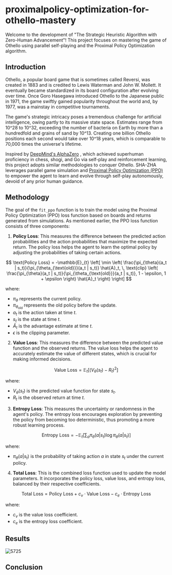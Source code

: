 # proximalpolicy-optimization-for-othello-mastery
Welcome to the development of "The Strategic Heuristic Algorithm with Zero-Human Advancement"! This project focuses on mastering the game of Othello using parallel self-playing and the Proximal Policy Optimization algorithm.

## Introduction
Othello, a popular board game that is sometimes called Reversi, was created in 1883 and is credited to Lewis Waterman and John W. Mollett. It eventually became standardized in its board configuration after evolving over time. Once Goro Hasegawa introduced Othello to the Japanese public in 1971, the game swiftly gained popularity throughout the world and, by 1977, was a mainstay in competitive tournaments.

The game's strategic intricacy poses a tremendous challenge for artificial intelligence, owing partly to its massive state space. Estimates range from 10^28 to 10^32, exceeding the number of bacteria on Earth by more than a hundredfold and grains of sand by 10^13. Creating one billion Othello positions each second would take over 10^18 years, which is comparable to 70,000 times the universe's lifetime.

Inspired by [DeepMind's AlphaZero](https://arxiv.org/abs/1712.01815) , which achieved superhuman proficiency in chess, shogi, and Go via self-play and reinforcement learning, this project adopts similar methodologies to conquer Othello. SHA-ZHA leverages parallel game simulation and [Proximal Policy Optimization (PPO)](https://arxiv.org/abs/1707.06347) to empower the agent to learn and evolve through self-play autonomously, devoid of any prior human guidance.
## Methodology
The goal of the `fit_ppo` function is to train the model using the Proximal Policy Optimization (PPO) loss function based on boards and returns generated from simulations. As mentioned earlier, the PPO loss function consists of three components:

1. **Policy Loss**: This measures the difference between the predicted action probabilities and the action probabilities that maximize the expected return. The policy loss helps the agent to learn the optimal policy by adjusting the probabilities of taking certain actions.

$$
\text{Policy Loss} = -\mathbb{E}_{t} \left[ \min \left( \frac{\pi_{\theta}(a_t | s_t)}{\pi_{\theta_{\text{old}}}(a_t | s_t)} \hat{A}_t, \, \text{clip} \left( \frac{\pi_{\theta}(a_t | s_t)}{\pi_{\theta_{\text{old}}}(a_t | s_t)}, 1 - \epsilon, 1 + \epsilon \right) \hat{A}_t \right) \right]
$$

where:
- $\pi_{\theta}$ represents the current policy.
- $\pi_{\theta_{\text{old}}}$ represents the old policy before the update.
- $a_t$ is the action taken at time $t$.
- $s_t$ is the state at time $t$.
- $\hat{A}_t$ is the advantage estimate at time $t$.
- $\epsilon$ is the clipping parameter.

2. **Value Loss**: This measures the difference between the predicted value function and the observed returns. The value loss helps the agent to accurately estimate the value of different states, which is crucial for making informed decisions.

$$
\text{Value Loss} = \mathbb{E}_{t} \left[ \left( V_{\theta}(s_t) - R_t \right)^2 \right]
$$

where:
- $V_{\theta}(s_t)$ is the predicted value function for state $s_t$.
- $R_t$ is the observed return at time $t$.

3. **Entropy Loss**: This measures the uncertainty or randomness in the agent's policy. The entropy loss encourages exploration by preventing the policy from becoming too deterministic, thus promoting a more robust learning process.

$$
\text{Entropy Loss} = -\mathbb{E}_{t} \left[ \sum_{a} \pi_{\theta}(a | s_t) \log \pi_{\theta}(a | s_t) \right]
$$

where:
- $\pi_{\theta}(a | s_t)$ is the probability of taking action $a$ in state $s_t$ under the current policy.


4. **Total Loss**: This is the combined loss function used to update the model parameters. It incorporates the policy loss, value loss, and entropy loss, balanced by their respective coefficients.

$$
\text{Total Loss} = \text{Policy Loss} + c_v \cdot \text{Value Loss} - c_e \cdot \text{Entropy Loss}
$$

where:
- $c_v$ is the value loss coefficient.
- $c_e$ is the entropy loss coefficient.

## Results
![5725](https://github.com/mohammed-tech-innovator/proximalpolicy-optimization-for-othello-mastery/assets/40921388/35485ac7-ce47-4681-a65d-a65028a95d0d)

## Conclusion



